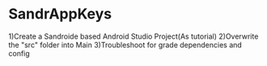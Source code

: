 # SandrAppKeys

1)Create a Sandroide based Android Studio Project(As tutorial)
2)Overwrite the "src" folder into Main
3)Troubleshoot for grade dependencies and config

